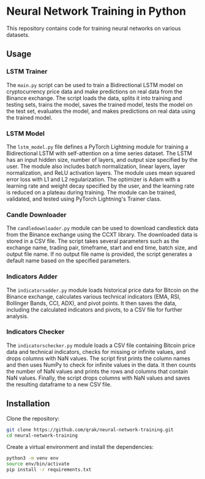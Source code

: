 # Neural Network Training in Python

This repository contains code for training neural networks on various datasets. 

## Usage

### LSTM Trainer

The `main.py` script can be used to train a Bidirectional LSTM model on cryptocurrency price data and make predictions on real data from the Binance exchange. The script loads the data, splits it into training and testing sets, trains the model, saves the trained model, tests the model on the test set, evaluates the model, and makes predictions on real data using the trained model.

### LSTM Model

The `lstm_model.py` file defines a PyTorch Lightning module for training a Bidirectional LSTM with self-attention on a time series dataset. The LSTM has an input hidden size, number of layers, and output size specified by the user. The module also includes batch normalization, linear layers, layer normalization, and ReLU activation layers. The module uses mean squared error loss with L1 and L2 regularization. The optimizer is Adam with a learning rate and weight decay specified by the user, and the learning rate is reduced on a plateau during training. The module can be trained, validated, and tested using PyTorch Lightning's Trainer class.

### Candle Downloader

The `candledownloader.py` module can be used to download candlestick data from the Binance exchange using the CCXT library. The downloaded data is stored in a CSV file. The script takes several parameters such as the exchange name, trading pair, timeframe, start and end time, batch size, and output file name. If no output file name is provided, the script generates a default name based on the specified parameters.

### Indicators Adder

The `indicatorsadder.py` module loads historical price data for Bitcoin on the Binance exchange, calculates various technical indicators (EMA, RSI, Bollinger Bands, CCI, ADX), and pivot points. It then saves the data, including the calculated indicators and pivots, to a CSV file for further analysis.

### Indicators Checker

The `indicatorschecker.py` module loads a CSV file containing Bitcoin price data and technical indicators, checks for missing or infinite values, and drops columns with NaN values. The script first prints the column names and then uses NumPy to check for infinite values in the data. It then counts the number of NaN values and prints the rows and columns that contain NaN values. Finally, the script drops columns with NaN values and saves the resulting dataframe to a new CSV file.

## Installation

Clone the repository:

```bash
git clone https://github.com/qrak/neural-network-training.git
cd neural-network-training

```
Create a virtual environment and install the dependencies:

```bash
python3 -m venv env
source env/bin/activate
pip install -r requirements.txt
```